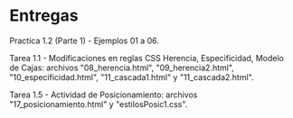 # Entregas

Practica 1.2 (Parte 1) - Ejemplos 01 a 06.

Tarea 1.1 - Modificaciones en reglas CSS Herencia, Especificidad, Modelo de Cajas: archivos "08_herencia.html", "09_herencia2.html", "10_especificidad.html", "11_cascada1.html" y  "11_cascada2.html".

Tarea 1.5 - Actividad de Posicionamiento: archivos "17_posicionamiento.html" y "estilosPosic1.css".
